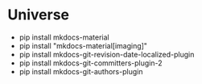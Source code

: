 # Universe

- pip install mkdocs-material
- pip install "mkdocs-material[imaging]"
- pip install mkdocs-git-revision-date-localized-plugin
- pip install mkdocs-git-committers-plugin-2
- pip install mkdocs-git-authors-plugin